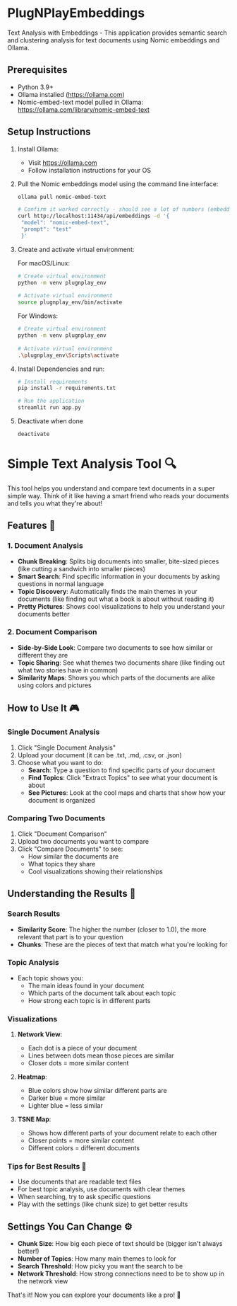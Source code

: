# PlugNPlayEmbeddings

Text Analysis with Embeddings - This application provides semantic search and clustering analysis for text documents using Nomic embeddings and Ollama.

## Prerequisites
* Python 3.9+
* Ollama installed (https://ollama.com)
* Nomic-embed-text model pulled in Ollama: https://ollama.com/library/nomic-embed-text

## Setup Instructions

1. Install Ollama:
   * Visit https://ollama.com
   * Follow installation instructions for your OS

2. Pull the Nomic embeddings model using the command line interface:
   ```bash
   ollama pull nomic-embed-text

   # Confirm it worked correctly - should see a lot of numbers (embeddings) populate 
   curl http://localhost:11434/api/embeddings -d '{
    "model": "nomic-embed-text",
    "prompt": "test"
    }'
   ```
  

3. Create and activate virtual environment:
   
    For macOS/Linux:
      ```bash
      # Create virtual environment
      python -m venv plugnplay_env
         
      # Activate virtual environment
      source plugnplay_env/bin/activate
      ```
     
    For Windows:
      ```bash
      # Create virtual environment
      python -m venv plugnplay_env
        
      # Activate virtual environment
      .\plugnplay_env\Scripts\activate
      ```

4. Install Dependencies and run:
   ```bash
   # Install requirements
   pip install -r requirements.txt

   # Run the application
   streamlit run app.py
   ```

5. Deactivate when done
   ```bash
   deactivate
   ```


# Simple Text Analysis Tool 🔍

This tool helps you understand and compare text documents in a super simple way. Think of it like having a smart friend who reads your documents and tells you what they're about!

## Features 🌟

### 1. Document Analysis
- **Chunk Breaking**: Splits big documents into smaller, bite-sized pieces (like cutting a sandwich into smaller pieces)
- **Smart Search**: Find specific information in your documents by asking questions in normal language
- **Topic Discovery**: Automatically finds the main themes in your documents (like finding out what a book is about without reading it)
- **Pretty Pictures**: Shows cool visualizations to help you understand your documents better

### 2. Document Comparison
- **Side-by-Side Look**: Compare two documents to see how similar or different they are
- **Topic Sharing**: See what themes two documents share (like finding out what two stories have in common)
- **Similarity Maps**: Shows you which parts of the documents are alike using colors and pictures

## How to Use It 🎮

### Single Document Analysis
1. Click "Single Document Analysis"
2. Upload your document (it can be .txt, .md, .csv, or .json)
3. Choose what you want to do:
   - **Search**: Type a question to find specific parts of your document
   - **Find Topics**: Click "Extract Topics" to see what your document is about
   - **See Pictures**: Look at the cool maps and charts that show how your document is organized

### Comparing Two Documents
1. Click "Document Comparison"
2. Upload two documents you want to compare
3. Click "Compare Documents" to see:
   - How similar the documents are
   - What topics they share
   - Cool visualizations showing their relationships

## Understanding the Results 🧐

### Search Results
- **Similarity Score**: The higher the number (closer to 1.0), the more relevant that part is to your question
- **Chunks**: These are the pieces of text that match what you're looking for

### Topic Analysis
- Each topic shows you:
  - The main ideas found in your document
  - Which parts of the document talk about each topic
  - How strong each topic is in different parts

### Visualizations
1. **Network View**: 
   - Each dot is a piece of your document
   - Lines between dots mean those pieces are similar
   - Closer dots = more similar content

2. **Heatmap**:
   - Blue colors show how similar different parts are
   - Darker blue = more similar
   - Lighter blue = less similar

3. **TSNE Map**:
   - Shows how different parts of your document relate to each other
   - Closer points = more similar content
   - Different colors = different documents

### Tips for Best Results 🎯
- Use documents that are readable text files
- For best topic analysis, use documents with clear themes
- When searching, try to ask specific questions
- Play with the settings (like chunk size) to get better results

## Settings You Can Change ⚙️
- **Chunk Size**: How big each piece of text should be (bigger isn't always better!)
- **Number of Topics**: How many main themes to look for
- **Search Threshold**: How picky you want the search to be
- **Network Threshold**: How strong connections need to be to show up in the network view

That's it! Now you can explore your documents like a pro! 🎉
